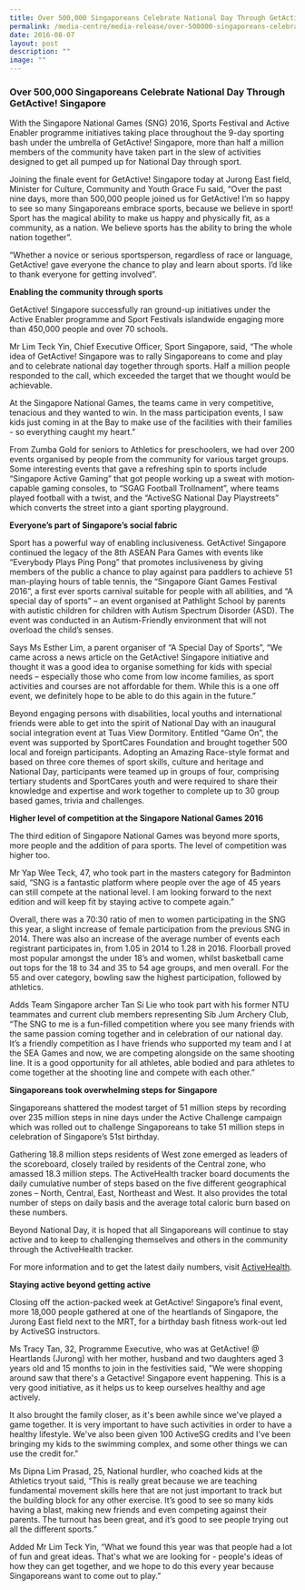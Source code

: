 ```yaml
---
title: Over 500,000 Singaporeans Celebrate National Day Through GetActive! Singapore
permalink: /media-centre/media-release/over-500000-singaporeans-celebrate-national-day-through-getactive/
date: 2016-08-07
layout: post
description: ""
image: ""
---
```

### **Over 500,000 Singaporeans Celebrate National Day Through GetActive! Singapore**

With the Singapore National Games (SNG) 2016, Sports Festival and Active Enabler programme initiatives taking place throughout the 9-day sporting bash under the umbrella of GetActive! Singapore, more than half a million members of the community have taken part in the slew of activities designed to get all pumped up for National Day through sport.  
  
Joining the finale event for GetActive! Singapore today at Jurong East field, Minister for Culture, Community and Youth Grace Fu said, “Over the past nine days, more than 500,000 people joined us for GetActive! I’m so happy to see so many Singaporeans embrace sports, because we believe in sport! Sport has the magical ability to make us happy and physically fit, as a community, as a nation. We believe sports has the ability to bring the whole nation together”.  
  
“Whether a novice or serious sportsperson, regardless of race or language, GetActive! gave everyone the chance to play and learn about sports. I’d like to thank everyone for getting involved”.  
  
**Enabling the community through sports**  

GetActive! Singapore successfully ran ground-up initiatives under the Active Enabler programme and Sport Festivals islandwide engaging more than 450,000 people and over 70 schools.  
  
Mr Lim Teck Yin, Chief Executive Officer, Sport Singapore, said, “The whole idea of GetActive! Singapore was to rally Singaporeans to come and play and to celebrate national day together through sports. Half a million people responded to the call, which exceeded the target that we thought would be achievable.  
  
At the Singapore National Games, the teams came in very competitive, tenacious and they wanted to win. In the mass participation events, I saw kids just coming in at the Bay to make use of the facilities with their families - so everything caught my heart.”  
  
From Zumba Gold for seniors to Athletics for preschoolers, we had over 200 events organised by people from the community for various target groups. Some interesting events that gave a refreshing spin to sports include “Singapore Active Gaming” that got people working up a sweat with motion‐capable gaming consoles, to “SGAG Football Trollnament”, where teams played football with a twist, and the “ActiveSG National Day Playstreets” which converts the street into a giant sporting playground.  
  
**Everyone’s part of Singapore’s social fabric**  

Sport has a powerful way of enabling inclusiveness. GetActive! Singapore continued the legacy of the 8th ASEAN Para Games with events like “Everybody Plays Ping Pong” that promotes inclusiveness by giving members of the public a chance to play against para paddlers to achieve 51 man-playing hours of table tennis, the “Singapore Giant Games Festival 2016”, a first ever sports carnival suitable for people with all abilities, and “A special day of sports” – an event organised at Pathlight School by parents with autistic children for children with Autism Spectrum Disorder (ASD). The event was conducted in an Autism-Friendly environment that will not overload the child’s senses.  
  
Says Ms Esther Lim, a parent organiser of “A Special Day of Sports”, “We came across a news article on the GetActive! Singapore initiative and thought it was a good idea to organise something for kids with special needs – especially those who come from low income families, as sport activities and courses are not affordable for them. While this is a one off event, we definitely hope to be able to do this again in the future.”  
  
Beyond engaging persons with disabilities, local youths and international friends were able to get into the spirit of National Day with an inaugural social integration event at Tuas View Dormitory. Entitled “Game On”, the event was supported by SportCares Foundation and brought together 500 local and foreign participants. Adopting an Amazing Race-style format and based on three core themes of sport skills, culture and heritage and National Day, participants were teamed up in groups of four, comprising tertiary students and SportCares youth and were required to share their knowledge and expertise and work together to complete up to 30 group based games, trivia and challenges.  
  
**Higher level of competition at the Singapore National Games 2016**  

The third edition of Singapore National Games was beyond more sports, more people and the addition of para sports. The level of competition was higher too.  
  
Mr Yap Wee Teck, 47, who took part in the masters category for Badminton said, “SNG is a fantastic platform where people over the age of 45 years can still compete at the national level. I am looking forward to the next edition and will keep fit by staying active to compete again.”  
  
Overall, there was a 70:30 ratio of men to women participating in the SNG this year, a slight increase of female participation from the previous SNG in 2014. There was also an increase of the average number of events each registrant participates in, from 1.05 in 2014 to 1.28 in 2016. Floorball proved most popular amongst the under 18’s and women, whilst basketball came out tops for the 18 to 34 and 35 to 54 age groups, and men overall. For the 55 and over category, bowling saw the highest participation, followed by athletics.  
  
Adds Team Singapore archer Tan Si Lie who took part with his former NTU teammates and current club members representing Sib Jum Archery Club, “The SNG to me is a fun-filled competition where you see many friends with the same passion coming together and in celebration of our national day. It’s a friendly competition as I have friends who supported my team and I at the SEA Games and now, we are competing alongside on the same shooting line. It is a good opportunity for all athletes, able bodied and para athletes to come together at the shooting line and compete with each other.”  
  
**Singaporeans took overwhelming steps for Singapore**  

Singaporeans shattered the modest target of 51 million steps by recording over 235 million steps in nine days under the Active Challenge campaign which was rolled out to challenge Singaporeans to take 51 million steps in celebration of Singapore’s 51st birthday.   

Gathering 18.8 million steps residents of West zone emerged as leaders of the scoreboard, closely trailed by residents of the Central zone, who amassed 18.3 million steps. The ActiveHealth tracker board documents the daily cumulative number of steps based on the five different geographical zones – North, Central, East, Northeast and West. It also provides the total number of steps on daily basis and the average total caloric burn based on these numbers.
  
Beyond National Day, it is hoped that all Singaporeans will continue to stay active and to keep to challenging themselves and others in the community through the ActiveHealth tracker.  
  
For more information and to get the latest daily numbers, visit [ActiveHealth](https://www.activehealth.sg/). 
  
**Staying active beyond getting active**  

Closing off the action-packed week at GetActive! Singapore’s final event, more 18,000 people gathered at one of the heartlands of Singapore, the Jurong East field next to the MRT, for a birthday bash fitness work-out led by ActiveSG instructors.  
  
Ms Tracy Tan, 32, Programme Executive, who was at GetActive! @ Heartlands (Jurong) with her mother, husband and two daughters aged 3 years old and 15 months to join in the festivities said, "We were shopping around saw that there's a Getactive! Singapore event happening. This is a very good initiative, as it helps us to keep ourselves healthy and age actively.  
  
It also brought the family closer, as it's been awhile since we've played a game together. It is very important to have such activities in order to have a healthy lifestyle. We've also been given 100 ActiveSG credits and I've been bringing my kids to the swimming complex, and some other things we can use the credit for."  
  
Ms Dipna Lim Prasad, 25, National hurdler, who coached kids at the Athletics tryout said, “This is really great because we are teaching fundamental movement skills here that are not just important to track but the building block for any other exercise. It’s good to see so many kids having a blast, making new friends and even competing against their parents. The turnout has been great, and it’s good to see people trying out all the different sports.”  
  
Added Mr Lim Teck Yin, “What we found this year was that people had a lot of fun and great ideas. That's what we are looking for - people's ideas of how they can get together, and we hope to do this every year because Singaporeans want to come out to play.”